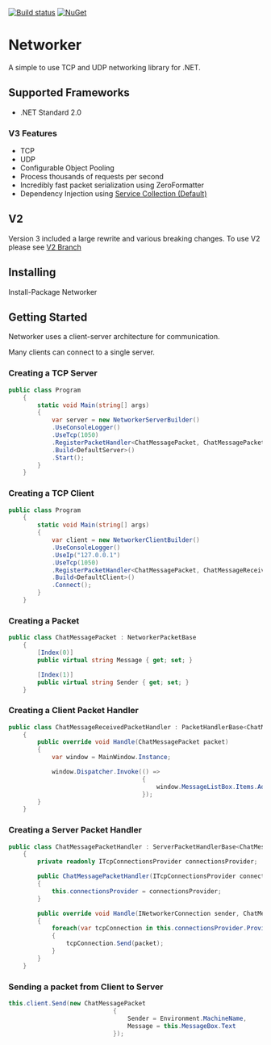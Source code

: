 [![Build status](https://ci.appveyor.com/api/projects/status/k2yi64f298bgjxra?svg=true)](https://ci.appveyor.com/project/MarkioE/networker)
[![NuGet](https://img.shields.io/nuget/v/networker.svg)](https://www.nuget.org/packages/Networker/)

# Networker
A simple to use TCP and UDP networking library for .NET.

## Supported Frameworks
* .NET Standard 2.0

### V3 Features
* TCP
* UDP
* Configurable Object Pooling
* Process thousands of requests per second
* Incredibly fast packet serialization using ZeroFormatter
* Dependency Injection using [Service Collection (Default)](https://docs.microsoft.com/en-us/dotnet/api/microsoft.extensions.dependencyinjection.servicecollection?view=aspnetcore-2.1)

## V2
Version 3 included a large rewrite and various breaking changes. To use V2 please see [V2 Branch](https://github.com/MarkioE/Networker/tree/features/v2.1)

## Installing
Install-Package Networker

## Getting Started

Networker uses a client-server architecture for communication.

Many clients can connect to a single server.

### Creating a TCP Server
```csharp
public class Program
    {
        static void Main(string[] args)
        {
            var server = new NetworkerServerBuilder()
            .UseConsoleLogger()
            .UseTcp(1050)
            .RegisterPacketHandler<ChatMessagePacket, ChatMessagePacketHandler>()
            .Build<DefaultServer>()
            .Start();
        }
    }
```

### Creating a TCP Client
```csharp
public class Program
    {
        static void Main(string[] args)
        {
            var client = new NetworkerClientBuilder()
            .UseConsoleLogger()
            .UseIp("127.0.0.1")
            .UseTcp(1050)
            .RegisterPacketHandler<ChatMessagePacket, ChatMessageReceivedPacketHandler>()
            .Build<DefaultClient>()
            .Connect();
        }
    }
```

### Creating a Packet
```csharp
public class ChatMessagePacket : NetworkerPacketBase
    {
        [Index(0)]
        public virtual string Message { get; set; }

        [Index(1)]
        public virtual string Sender { get; set; }
    }
```

### Creating a Client Packet Handler
```csharp
public class ChatMessageReceivedPacketHandler : PacketHandlerBase<ChatMessagePacket>
    {
        public override void Handle(ChatMessagePacket packet)
        {
            var window = MainWindow.Instance;

            window.Dispatcher.Invoke(() =>
                                     {
                                         window.MessageListBox.Items.Add($"{packet.Sender}: {packet.Message}");
                                     });
        }
    }
```

### Creating a Server Packet Handler
```csharp
public class ChatMessagePacketHandler : ServerPacketHandlerBase<ChatMessagePacket>
    {
        private readonly ITcpConnectionsProvider connectionsProvider;

        public ChatMessagePacketHandler(ITcpConnectionsProvider connectionsProvider)
        {
            this.connectionsProvider = connectionsProvider;
        }

        public override void Handle(INetworkerConnection sender, ChatMessagePacket packet)
        {
            foreach(var tcpConnection in this.connectionsProvider.Provide())
            {
                tcpConnection.Send(packet);
            }
        }
    }
```

### Sending a packet from Client to Server
```csharp
this.client.Send(new ChatMessagePacket
                             {
                                 Sender = Environment.MachineName,
                                 Message = this.MessageBox.Text
                             });
```
